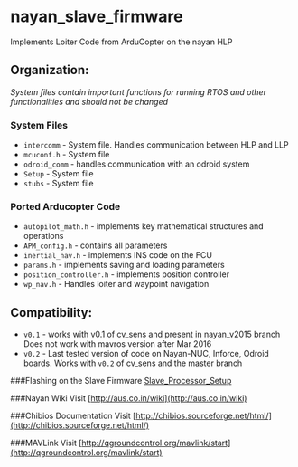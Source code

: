 # nayan_slave_firmware
Implements Loiter Code from ArduCopter on the nayan HLP

## Organization: 

*System files contain important functions for running RTOS and other functionalities and should not be changed*

### System Files
* `intercomm` -  System file. Handles communication between HLP and LLP
* `mcuconf.h` - System file
* `odroid_comm` - handles communication with an odroid system
* `Setup` - System file
* `stubs` - System file

### Ported Arducopter Code
* `autopilot_math.h` - implements key mathematical structures and operations
* `APM_config.h` - contains all parameters
* `inertial_nav.h` - implements INS code on the FCU
* `params.h` - implements saving and loading parameters
* `position_controller.h` - implements position controller
* `wp_nav.h` - Handles loiter and waypoint navigation

## Compatibility:
* `v0.1` - works with v0.1 of cv_sens and present in nayan_v2015 branch Does not work with mavros version after Mar 2016
* `v0.2` - Last tested version of code on Nayan-NUC, Inforce, Odroid boards. Works with `v0.2` of cv_sens and the master branch

###Flashing on the Slave Firmware
[Slave_Processor_Setup](http://aus.co.in/wiki/Slave_Processor_Setup)


###Nayan Wiki
Visit [http://aus.co.in/wiki](http://aus.co.in/wiki)

###Chibios Documentation
Visit [http://chibios.sourceforge.net/html/](http://chibios.sourceforge.net/html/) 

###MAVLink
Visit [http://qgroundcontrol.org/mavlink/start](http://qgroundcontrol.org/mavlink/start)
